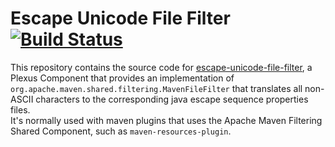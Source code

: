 # Escape Unicode File Filter [![Build Status](https://travis-ci.org/polagoab/escape-unicode-file-filter.svg?branch=master)](https://travis-ci.org/polagoab/escape-unicode-file-filter)

This repository contains the source code for
[escape-unicode-file-filter](http://www.polago.org/escape-unicode-file-filter), 
a Plexus Component that provides an implementation of 
`org.apache.maven.shared.filtering.MavenFileFilter` that translates all non-ASCII
characters to the corresponding java escape sequence properties files.   
It's normally used with maven plugins that uses the Apache Maven Filtering
Shared Component, such as `maven-resources-plugin`. 
